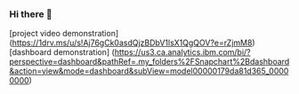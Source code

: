 ### Hi there 👋

[project video demonstration]
(https://1drv.ms/u/s!Aj76gCk0asdQjzBDbV1lsX1QgQOV?e=rZjmM8)
[dashboard demonstration]
(https://us3.ca.analytics.ibm.com/bi/?perspective=dashboard&pathRef=.my_folders%2FSnapchart%2Bdashboard&action=view&mode=dashboard&subView=model00000179da81d365_00000000)
